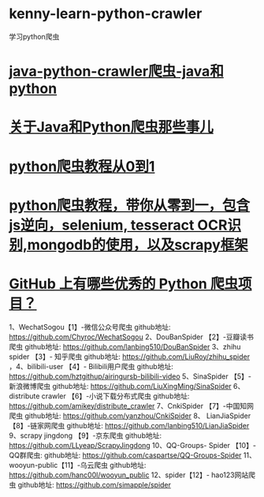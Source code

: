 # kenny-learn-python-crawler
学习python爬虫

# <a href="https://github.com/kennycaiguo/java-python-crawler">java-python-crawler爬虫-java和python</a>
# <a href="https://github.com/kennycaiguo/Crawler">关于Java和Python爬虫那些事儿</a>
# <a href="https://github.com/wistbean/learn_python3_spider">python爬虫教程从0到1</a>
# <a href="https://github.com/Kr1s77/Python-crawler-tutorial-starts-from-zero">python爬虫教程，带你从零到一，包含js逆向，selenium, tesseract OCR识别,mongodb的使用，以及scrapy框架</a>
# <a href="https://www.zhihu.com/question/58151047">GitHub 上有哪些优秀的 Python 爬虫项目？</a>
1、WechatSogou【1】-微信公众号爬虫
github地址: https://github.com/Chyroc/WechatSogou
2、DouBanSpider 【2】-豆瓣读书爬虫
github地址: https://github.com/lanbing510/DouBanSpider
3、zhihu spider 【3】- 知乎爬虫
github地址: https://github.com/LiuRoy/zhihu_spider 
，4、bilibili-user 【4】- Bilibili用户爬虫
github地址: https://github.com/hztgithup/airingursb-bilibili-video
5、SinaSpider 【5】-新浪微博爬虫
github地址: https://github.com/LiuXingMing/SinaSpider
6、distribute crawler 【6】-小说下载分布式爬虫
github地址: https://github.com/amikey/distribute_crawler
7、CnkiSpider 【7】-中国知网爬虫
github地址: https://github.com/yanzhou/CnkiSpider
8、 LianJiaSpider 【8】-链家网爬虫
github地址: https://github.com/lanbing510/LianJiaSpider
9、scrapy jingdong 【9】-京东爬虫
github地址: https://github.com/LLyeap/ScrapyJingdong
10、QQ-Groups- Spider 【10】-QQ群爬虫:
github地址: https://github.com/caspartse/QQ-Groups-Spider
11、wooyun-public【11】-乌云爬虫
github地址: https://github.com/hanc00l/wooyun_public
12、spider【12】- hao123网站爬虫
github地址: https://github.com/simapple/spider
# <a href=""></a>
# <a href=""></a>
# <a href=""></a>
# <a href=""></a>
# <a href=""></a>
# <a href=""></a>
# <a href=""></a>
# <a href=""></a>

# <a href=""></a>
# <a href=""></a>
# <a href=""></a>
